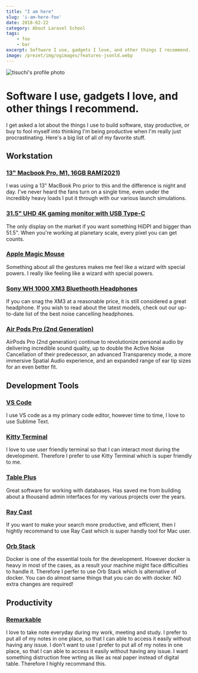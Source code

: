 ```yaml
---
title: "I am here"
slug: 'i-am-here-foo'
date: 2018-02-22
category: About Laravel School
tags: 
    - foo
    - bar
excerpt: Software I use, gadgets I love, and other things I recommend.
image: /prezet/img/ogimages/features-jsonld.webp
---
```


![tisuchi's profile photo](https://unavatar.io/github/tisuchi)

# Software I use, gadgets I love, and other things I recommend.

I get asked a lot about the things I use to build software, stay productive, or buy to fool myself into thinking I'm being productive when I'm really just procrastinating. Here's a big list of all of my favorite stuff.

## Workstation

### [13" Macbook Pro, M1, 16GB RAM(2021)](https://www.apple.com/de/macbook-pro-13/)
I was using a 13" MacBook Pro prior to this and the difference is night and day. I've never heard the fans turn on a single time, even under the incredibly heavy loads I put it through with our various launch simulations.

### [31.5" UHD 4K gaming monitor with USB Type-C](https://www.lg.com/de/monitore/gaming/32ul750p-w/)
The only display on the market if you want something HiDPI and bigger than 51.5". When you're working at planetary scale, every pixel you can get counts.

### [Apple Magic Mouse](https://www.apple.com/de/shop/product/MK2E3Z/A/magic-mouse-wei%C3%9Fe-multi-touch-oberfl%C3%A4che)
Something about all the gestures makes me feel like a wizard with special powers. I really like feeling like a wizard with special powers.

### [Sony WH 1000 XM3 Bluethooth Headphones](https://www.amazon.de/-/en/WH-1000XM3-Bluetooth-Canceling-headphones-Black/dp/B07GDR2LYK)
If you can snag the XM3 at a reasonable price, it is still considered a great headphone. If you wish to read about the latest models, check out our up-to-date list of the best noise cancelling headphones.

### [Air Pods Pro (2nd Generation)](https://www.amazon.de/-/en/WH-1000XM3-Bluetooth-Canceling-headphones-Black/dp/B07GDR2LYK)
AirPods Pro (2nd generation) continue to revolutionize personal audio by delivering incredible sound quality, up to double the Active Noise Cancellation of their predecessor, an advanced Transparency mode, a more immersive Spatial Audio experience, and an expanded range of ear tip sizes for an even better fit.

## Development Tools

### [VS Code](https://code.visualstudio.com/)
I use VS code as a my primary code editor, however time to time, I love to use Sublime Text.

### [Kitty Terminal](https://sw.kovidgoyal.net/kitty/)
I love to use user friendly terminal so that I can interact most during the development. Therefore I prefer to use Kitty Terminal which is super friendly to me.

### [Table Plus](https://tableplus.com/)
Great software for working with databases. Has saved me from building about a thousand admin interfaces for my various projects over the years.

### [Ray Cast](https://www.raycast.com/)
If you want to make your search more productive, and efficient, then I hightly recommand to use Ray Cast which is super handly tool for Mac user.

### [Orb Stack](https://orbstack.dev/)
Docker is one of the essential tools for the development. However docker is heavy in most of the cases, as a result your machine might face difficulties to handle it.
Therefore I perfer to use Orb Stack which is alternative of docker. You can do almost same things that you can do with docker. NO extra changes are required!

## Productivity

### [Remarkable](https://remarkable.com/)
I love to take note everyday during my work, meeting and study. I prefer to put all of my notes in one place, so that I can able to access it easily without having any issue. I don't want to use I prefer to put all of my notes in one place, so that I can able to access it easily without having any issue.
I want something distruction free wrting as like as real paper instead of digital table. Therefore I highly recommand this.

